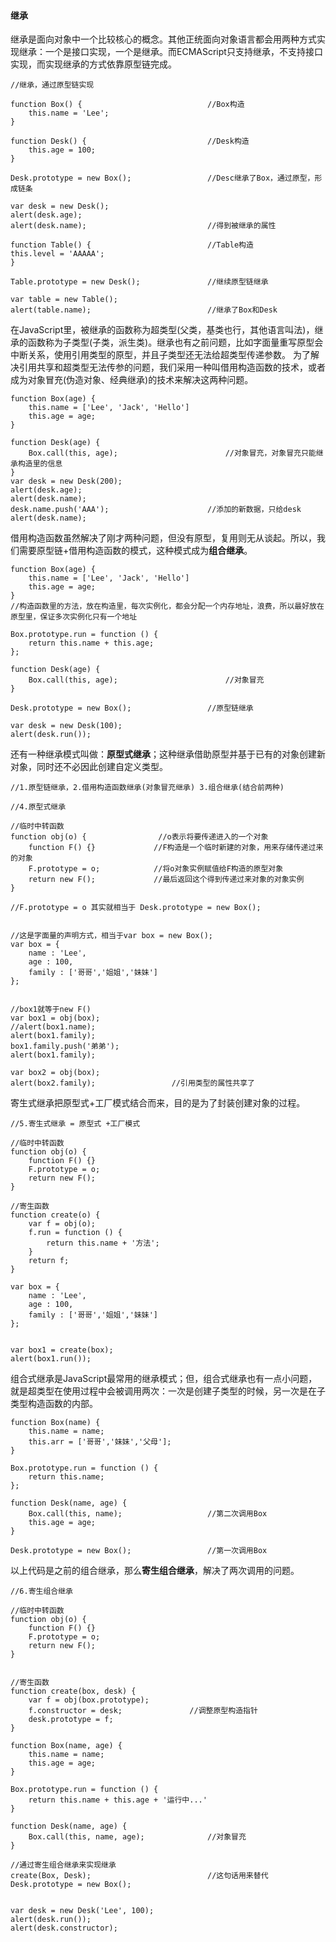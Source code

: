 #### 继承
继承是面向对象中一个比较核心的概念。其他正统面向对象语言都会用两种方式实现继承：一个是接口实现，一个是继承。而ECMAScript只支持继承，不支持接口实现，而实现继承的方式依靠原型链完成。
```
//继承，通过原型链实现

function Box() {							//Box构造
	this.name = 'Lee';
}

function Desk() {							//Desk构造
	this.age = 100;
}

Desk.prototype = new Box();					//Desc继承了Box，通过原型，形成链条

var desk = new Desk();
alert(desk.age);
alert(desk.name);							//得到被继承的属性

function Table() {							//Table构造
this.level = 'AAAAA';
}							

Table.prototype = new Desk();				//继续原型链继承

var table = new Table();
alert(table.name);							//继承了Box和Desk

```
在JavaScript里，被继承的函数称为超类型(父类，基类也行，其他语言叫法)，继承的函数称为子类型(子类，派生类)。继承也有之前问题，比如字面量重写原型会中断关系，使用引用类型的原型，并且子类型还无法给超类型传递参数。
为了解决引用共享和超类型无法传参的问题，我们采用一种叫借用构造函数的技术，或者成为对象冒充(伪造对象、经典继承)的技术来解决这两种问题。
```
function Box(age) {
	this.name = ['Lee', 'Jack', 'Hello']
	this.age = age;
}

function Desk(age) {
	Box.call(this, age);						//对象冒充，对象冒充只能继承构造里的信息
}
var desk = new Desk(200);
alert(desk.age);
alert(desk.name);
desk.name.push('AAA');						//添加的新数据，只给desk
alert(desk.name);
```

借用构造函数虽然解决了刚才两种问题，但没有原型，复用则无从谈起。所以，我们需要原型链+借用构造函数的模式，这种模式成为**组合继承**。

```
function Box(age) {
	this.name = ['Lee', 'Jack', 'Hello']
	this.age = age;
}
//构造函数里的方法，放在构造里，每次实例化，都会分配一个内存地址，浪费，所以最好放在原型里，保证多次实例化只有一个地址

Box.prototype.run = function () {				
	return this.name + this.age;
};

function Desk(age) {
	Box.call(this, age);						//对象冒充
}

Desk.prototype = new Box();					//原型链继承

var desk = new Desk(100);
alert(desk.run());
```
还有一种继承模式叫做：**原型式继承**；这种继承借助原型并基于已有的对象创建新对象，同时还不必因此创建自定义类型。

```
//1.原型链继承，2.借用构造函数继承(对象冒充继承) 3.组合继承(结合前两种)

//4.原型式继承

//临时中转函数
function obj(o) {				 //o表示将要传递进入的一个对象
	function F() {}				//F构造是一个临时新建的对象，用来存储传递过来的对象
	F.prototype = o;			//将o对象实例赋值给F构造的原型对象
	return new F();			    //最后返回这个得到传递过来对象的对象实例
}

//F.prototype = o 其实就相当于 Desk.prototype = new Box();


//这是字面量的声明方式，相当于var box = new Box();
var box = {
	name : 'Lee',
	age : 100,
	family : ['哥哥','姐姐','妹妹']
};


//box1就等于new F()
var box1 = obj(box);
//alert(box1.name);
alert(box1.family);
box1.family.push('弟弟');
alert(box1.family);

var box2 = obj(box);
alert(box2.family);					//引用类型的属性共享了
```

寄生式继承把原型式+工厂模式结合而来，目的是为了封装创建对象的过程。
```
//5.寄生式继承 = 原型式 +工厂模式

//临时中转函数
function obj(o) {				
	function F() {}				
	F.prototype = o;			
	return new F();			
}

//寄生函数
function create(o) {
	var f = obj(o);
	f.run = function () {
		return this.name + '方法';
	}
	return f;
}

var box = {
	name : 'Lee',
	age : 100,
	family : ['哥哥','姐姐','妹妹']
};


var box1 = create(box);
alert(box1.run());
```

组合式继承是JavaScript最常用的继承模式；但，组合式继承也有一点小问题，就是超类型在使用过程中会被调用两次：一次是创建子类型的时候，另一次是在子类型构造函数的内部。
```
function Box(name) {
	this.name = name;
	this.arr = ['哥哥','妹妹','父母'];
}

Box.prototype.run = function () {
	return this.name;
};

function Desk(name, age) {
	Box.call(this, name);					//第二次调用Box
	this.age = age;
}

Desk.prototype = new Box();					//第一次调用Box
```
以上代码是之前的组合继承，那么**寄生组合继承**，解决了两次调用的问题。
```
//6.寄生组合继承

//临时中转函数
function obj(o) {				
	function F() {}				
	F.prototype = o;			
	return new F();			
}


//寄生函数
function create(box, desk) {
	var f = obj(box.prototype);
	f.constructor = desk;				//调整原型构造指针
	desk.prototype = f;
}

function Box(name, age) {
	this.name = name;
	this.age = age;
}

Box.prototype.run = function () {
	return this.name + this.age + '运行中...'
}

function Desk(name, age) {
	Box.call(this, name, age);				//对象冒充
}

//通过寄生组合继承来实现继承
create(Box, Desk);							//这句话用来替代Desk.prototype = new Box();


var desk = new Desk('Lee', 100);
alert(desk.run());
alert(desk.constructor);
```
























